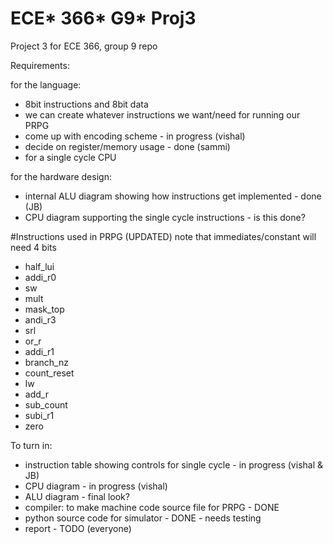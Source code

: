 # ECE* 366* G9* Proj3
Project 3 for ECE 366, group 9 repo

Requirements:

for the language:
* 8bit instructions and 8bit data
* we can create whatever instructions we want/need for running our PRPG
* come up with encoding scheme -  in progress (vishal)
* decide on register/memory usage -  done (sammi)
* for a single cycle CPU

for the hardware design:
* internal ALU diagram showing how instructions get implemented -  done (JB)
* CPU diagram supporting the single cycle instructions -  is this done?

#Instructions used in PRPG (UPDATED)
note that immediates/constant will need 4 bits
* half_lui
* addi_r0
* sw
* mult
* mask_top
* andi_r3
* srl
* or_r
* addi_r1
* branch_nz
* count_reset
* lw
* add_r
* sub_count
* subi_r1
* zero

To turn in:

* instruction table showing controls for single cycle -  in progress (vishal & JB)
* CPU diagram -  in progress (vishal)
* ALU diagram -  final look?
* compiler: to make machine code source file for PRPG -  DONE
* python source code for simulator -  DONE - needs testing
* report -  TODO (everyone)
